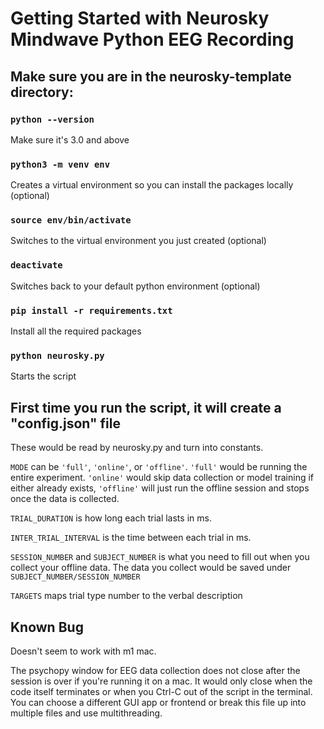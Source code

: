 # Getting Started with Neurosky Mindwave Python EEG Recording

## Make sure you are in the neurosky-template directory:

### `python --version`

Make sure it's 3.0 and above

### `python3 -m venv env`

Creates a virtual environment so you can install the packages locally (optional)

### `source env/bin/activate`

Switches to the virtual environment you just created (optional)

### `deactivate`

Switches back to your default python environment (optional)

### `pip install -r requirements.txt`

Install all the required packages

### `python neurosky.py`

Starts the script

## First time you run the script, it will create a "config.json" file

These would be read by neurosky.py and turn into constants.

`MODE` can be `'full'`, `'online'`, or `'offline'`. `'full'` would be running the entire experiment. `'online'` would skip data collection or model training if either already exists, `'offline'` will just run the offline session and stops once the data is collected.

`TRIAL_DURATION` is how long each trial lasts in ms.

`INTER_TRIAL_INTERVAL` is the time between each trial in ms.

`SESSION_NUMBER` and `SUBJECT_NUMBER` is what you need to fill out when you collect your offline data. The data you collect would be saved under `SUBJECT_NUMBER/SESSION_NUMBER`

`TARGETS` maps trial type number to the verbal description

## Known Bug
Doesn't seem to work with m1 mac.

The psychopy window for EEG data collection does not close after the session is over if you're running it on a mac. It would only close when the code itself terminates or when you Ctrl-C out of the script in the terminal. You can choose a different GUI app or frontend or break this file up into multiple files and use multithreading.

